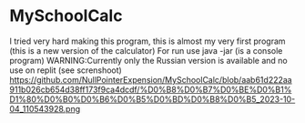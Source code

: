 # MySchoolCalc
I tried very hard making this program, this is almost my very first program (this is a new version of the calculator)
For run use java -jar (is a console program)
WARNING:Currently only the Russian version is available and no use on replit (see screnshoot)
https://github.com/NullPointerExpension/MySchoolCalc/blob/aab61d222aa911b026cb654d38ff173f9ca4dcdf/%D0%B8%D0%B7%D0%BE%D0%B1%D1%80%D0%B0%D0%B6%D0%B5%D0%BD%D0%B8%D0%B5_2023-10-04_110543928.png
